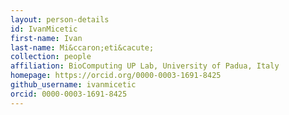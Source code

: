 ```yaml
---
layout: person-details
id: IvanMicetic
first-name: Ivan
last-name: Mi&ccaron;eti&cacute;
collection: people
affiliation: BioComputing UP Lab, University of Padua, Italy
homepage: https://orcid.org/0000-0003-1691-8425
github_username: ivanmicetic
orcid: 0000-0003-1691-8425
---
```

